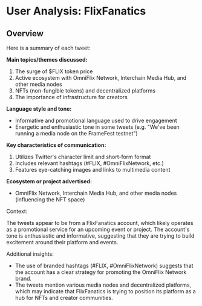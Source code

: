 # User Analysis: FlixFanatics

## Overview

Here is a summary of each tweet:

**Main topics/themes discussed:**

1. The surge of $FLIX token price
2. Active ecosystem with OmniFlix Network, Interchain Media Hub, and other media nodes
3. NFTs (non-fungible tokens) and decentralized platforms
4. The importance of infrastructure for creators

**Language style and tone:**

* Informative and promotional language used to drive engagement
* Energetic and enthusiastic tone in some tweets (e.g. "We've been running a media node on the FrameFest testnet")

**Key characteristics of communication:**

1. Utilizes Twitter's character limit and short-form format
2. Includes relevant hashtags (#FLIX, #OmniFlixNetwork, etc.)
3. Features eye-catching images and links to multimedia content

**Ecosystem or project advertised:**

* OmniFlix Network, Interchain Media Hub, and other media nodes (influencing the NFT space)

Context:

The tweets appear to be from a FlixFanatics account, which likely operates as a promotional service for an upcoming event or project. The account's tone is enthusiastic and informative, suggesting that they are trying to build excitement around their platform and events.

Additional insights:

* The use of branded hashtags (#FLIX, #OmniFlixNetwork) suggests that the account has a clear strategy for promoting the OmniFlix Network brand.
* The tweets mention various media nodes and decentralized platforms, which may indicate that FlixFanatics is trying to position its platform as a hub for NFTs and creator communities.